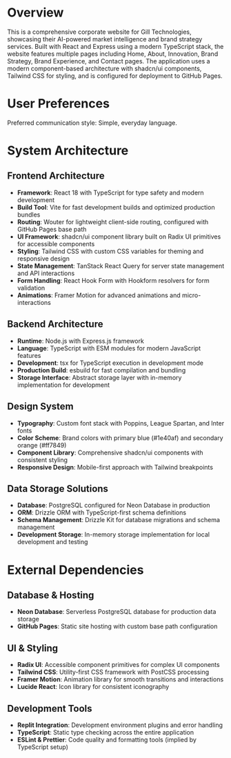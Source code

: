 # Overview

This is a comprehensive corporate website for Gill Technologies, showcasing their AI-powered market intelligence and brand strategy services. Built with React and Express using a modern TypeScript stack, the website features multiple pages including Home, About, Innovation, Brand Strategy, Brand Experience, and Contact pages. The application uses a modern component-based architecture with shadcn/ui components, Tailwind CSS for styling, and is configured for deployment to GitHub Pages.

# User Preferences

Preferred communication style: Simple, everyday language.

# System Architecture

## Frontend Architecture
- **Framework**: React 18 with TypeScript for type safety and modern development
- **Build Tool**: Vite for fast development builds and optimized production bundles
- **Routing**: Wouter for lightweight client-side routing, configured with GitHub Pages base path
- **UI Framework**: shadcn/ui component library built on Radix UI primitives for accessible components
- **Styling**: Tailwind CSS with custom CSS variables for theming and responsive design
- **State Management**: TanStack React Query for server state management and API interactions
- **Form Handling**: React Hook Form with Hookform resolvers for form validation
- **Animations**: Framer Motion for advanced animations and micro-interactions

## Backend Architecture
- **Runtime**: Node.js with Express.js framework
- **Language**: TypeScript with ESM modules for modern JavaScript features
- **Development**: tsx for TypeScript execution in development mode
- **Production Build**: esbuild for fast compilation and bundling
- **Storage Interface**: Abstract storage layer with in-memory implementation for development

## Design System
- **Typography**: Custom font stack with Poppins, League Spartan, and Inter fonts
- **Color Scheme**: Brand colors with primary blue (#1e40af) and secondary orange (#ff7849)
- **Component Library**: Comprehensive shadcn/ui components with consistent styling
- **Responsive Design**: Mobile-first approach with Tailwind breakpoints

## Data Storage Solutions
- **Database**: PostgreSQL configured for Neon Database in production
- **ORM**: Drizzle ORM with TypeScript-first schema definitions
- **Schema Management**: Drizzle Kit for database migrations and schema management
- **Development Storage**: In-memory storage implementation for local development and testing

# External Dependencies

## Database & Hosting
- **Neon Database**: Serverless PostgreSQL database for production data storage
- **GitHub Pages**: Static site hosting with custom base path configuration

## UI & Styling
- **Radix UI**: Accessible component primitives for complex UI components
- **Tailwind CSS**: Utility-first CSS framework with PostCSS processing
- **Framer Motion**: Animation library for smooth transitions and interactions
- **Lucide React**: Icon library for consistent iconography

## Development Tools
- **Replit Integration**: Development environment plugins and error handling
- **TypeScript**: Static type checking across the entire application
- **ESLint & Prettier**: Code quality and formatting tools (implied by TypeScript setup)